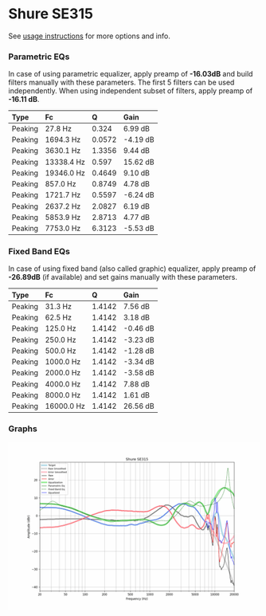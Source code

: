 # Shure SE315
See [usage instructions](https://github.com/jaakkopasanen/AutoEq#usage) for more options and info.

### Parametric EQs
In case of using parametric equalizer, apply preamp of **-16.03dB** and build filters manually
with these parameters. The first 5 filters can be used independently.
When using independent subset of filters, apply preamp of **-16.11 dB**.

| Type    | Fc         |      Q | Gain     |
|:--------|:-----------|:-------|:---------|
| Peaking | 27.8 Hz    | 0.324  | 6.99 dB  |
| Peaking | 1694.3 Hz  | 0.0572 | -4.19 dB |
| Peaking | 3630.1 Hz  | 1.3356 | 9.44 dB  |
| Peaking | 13338.4 Hz | 0.597  | 15.62 dB |
| Peaking | 19346.0 Hz | 0.4649 | 9.10 dB  |
| Peaking | 857.0 Hz   | 0.8749 | 4.78 dB  |
| Peaking | 1721.7 Hz  | 0.5597 | -6.24 dB |
| Peaking | 2637.2 Hz  | 2.0827 | 6.19 dB  |
| Peaking | 5853.9 Hz  | 2.8713 | 4.77 dB  |
| Peaking | 7753.0 Hz  | 6.3123 | -5.53 dB |

### Fixed Band EQs
In case of using fixed band (also called graphic) equalizer, apply preamp of **-26.89dB**
(if available) and set gains manually with these parameters.

| Type    | Fc         |      Q | Gain     |
|:--------|:-----------|:-------|:---------|
| Peaking | 31.3 Hz    | 1.4142 | 7.56 dB  |
| Peaking | 62.5 Hz    | 1.4142 | 3.18 dB  |
| Peaking | 125.0 Hz   | 1.4142 | -0.46 dB |
| Peaking | 250.0 Hz   | 1.4142 | -3.23 dB |
| Peaking | 500.0 Hz   | 1.4142 | -1.28 dB |
| Peaking | 1000.0 Hz  | 1.4142 | -3.34 dB |
| Peaking | 2000.0 Hz  | 1.4142 | -3.58 dB |
| Peaking | 4000.0 Hz  | 1.4142 | 7.88 dB  |
| Peaking | 8000.0 Hz  | 1.4142 | 1.61 dB  |
| Peaking | 16000.0 Hz | 1.4142 | 26.56 dB |

### Graphs
![](./Shure%20SE315.png)